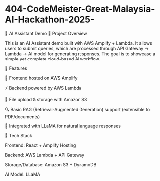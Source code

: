 # 404-CodeMeister-Great-Malaysia-AI-Hackathon-2025-
🤖 AI Assistant Demo
📌 Project Overview

This is an AI Assistant demo built with AWS Amplify + Lambda.
It allows users to submit queries, which are processed through API Gateway → Lambda → AI model for generating responses.
The goal is to showcase a simple yet complete cloud-based AI workflow.

🚀 Features

🔗 Frontend hosted on AWS Amplify

⚡️ Backend powered by AWS Lambda

📂 File upload & storage with Amazon S3

🔍 Basic RAG (Retrieval-Augmented Generation) support (extensible to PDF/documents)

🤝 Integrated with LLaMA for natural language responses

🔧 Tech Stack

Frontend: React + Amplify Hosting

Backend: AWS Lambda + API Gateway

Storage/Database: Amazon S3 + DynamoDB

AI Model: LLaMA
